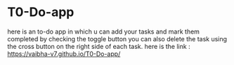 # T0-Do-app
here is an to-do app in which u can add your tasks and mark them completed by checking the toggle button you can also delete the task using the cross button on the right side of each task. 
here is the link : https://vaibha-v7.github.io/T0-Do-app/
